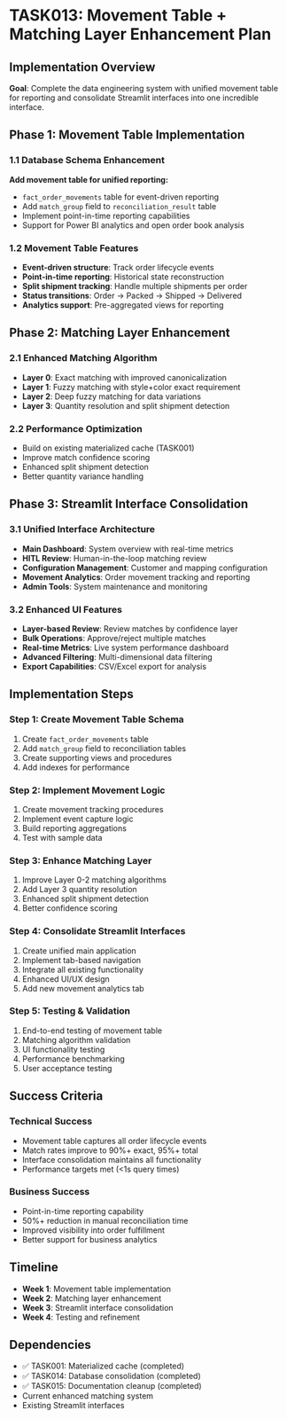 # TASK013: Movement Table + Matching Layer Enhancement Plan

## Implementation Overview

**Goal**: Complete the data engineering system with unified movement table for reporting and consolidate Streamlit interfaces into one incredible interface.

## Phase 1: Movement Table Implementation

### 1.1 Database Schema Enhancement

**Add movement table for unified reporting:**
- `fact_order_movements` table for event-driven reporting
- Add `match_group` field to `reconciliation_result` table
- Implement point-in-time reporting capabilities
- Support for Power BI analytics and open order book analysis

### 1.2 Movement Table Features
- **Event-driven structure**: Track order lifecycle events
- **Point-in-time reporting**: Historical state reconstruction
- **Split shipment tracking**: Handle multiple shipments per order
- **Status transitions**: Order → Packed → Shipped → Delivered
- **Analytics support**: Pre-aggregated views for reporting

## Phase 2: Matching Layer Enhancement

### 2.1 Enhanced Matching Algorithm
- **Layer 0**: Exact matching with improved canonicalization
- **Layer 1**: Fuzzy matching with style+color exact requirement
- **Layer 2**: Deep fuzzy matching for data variations
- **Layer 3**: Quantity resolution and split shipment detection

### 2.2 Performance Optimization
- Build on existing materialized cache (TASK001)
- Improve match confidence scoring
- Enhanced split shipment detection
- Better quantity variance handling

## Phase 3: Streamlit Interface Consolidation

### 3.1 Unified Interface Architecture
- **Main Dashboard**: System overview with real-time metrics
- **HITL Review**: Human-in-the-loop matching review
- **Configuration Management**: Customer and mapping configuration
- **Movement Analytics**: Order movement tracking and reporting
- **Admin Tools**: System maintenance and monitoring

### 3.2 Enhanced UI Features
- **Layer-based Review**: Review matches by confidence layer
- **Bulk Operations**: Approve/reject multiple matches
- **Real-time Metrics**: Live system performance dashboard
- **Advanced Filtering**: Multi-dimensional data filtering
- **Export Capabilities**: CSV/Excel export for analysis

## Implementation Steps

### Step 1: Create Movement Table Schema
1. Create `fact_order_movements` table
2. Add `match_group` field to reconciliation tables
3. Create supporting views and procedures
4. Add indexes for performance

### Step 2: Implement Movement Logic
1. Create movement tracking procedures
2. Implement event capture logic
3. Build reporting aggregations
4. Test with sample data

### Step 3: Enhance Matching Layer
1. Improve Layer 0-2 matching algorithms
2. Add Layer 3 quantity resolution
3. Enhanced split shipment detection
4. Better confidence scoring

### Step 4: Consolidate Streamlit Interfaces
1. Create unified main application
2. Implement tab-based navigation
3. Integrate all existing functionality
4. Enhanced UI/UX design
5. Add new movement analytics tab

### Step 5: Testing & Validation
1. End-to-end testing of movement table
2. Matching algorithm validation
3. UI functionality testing
4. Performance benchmarking
5. User acceptance testing

## Success Criteria

### Technical Success
- Movement table captures all order lifecycle events
- Match rates improve to 90%+ exact, 95%+ total
- Interface consolidation maintains all functionality
- Performance targets met (<1s query times)

### Business Success
- Point-in-time reporting capability
- 50%+ reduction in manual reconciliation time
- Improved visibility into order fulfillment
- Better support for business analytics

## Timeline

- **Week 1**: Movement table implementation
- **Week 2**: Matching layer enhancement
- **Week 3**: Streamlit interface consolidation
- **Week 4**: Testing and refinement

## Dependencies

- ✅ TASK001: Materialized cache (completed)
- ✅ TASK014: Database consolidation (completed)
- ✅ TASK015: Documentation cleanup (completed)
- Current enhanced matching system
- Existing Streamlit interfaces